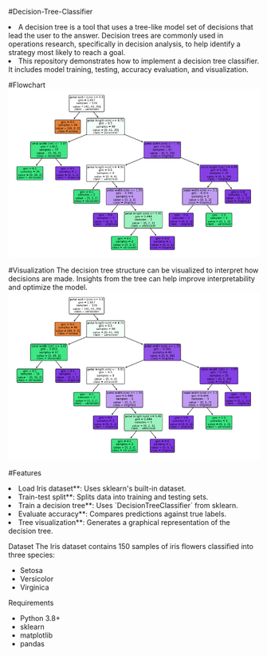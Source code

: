 #Decision-Tree-Classifier
<li>A decision tree is a tool that uses a tree-like model set of decisions that lead the user to the answer. Decision trees are commonly used in operations research, specifically in decision analysis, to help identify a strategy most likely to reach a goal.
<li>This repository demonstrates how to implement a decision tree classifier. It includes model training, testing, accuracy evaluation, and visualization.

#Flowchart
<img width="882" alt="image" src = "https://github.com/Madan1710/Decision-tree-classifier/blob/main/FlowChart.png">

#Visualization
The decision tree structure can be visualized to interpret how decisions are made.
Insights from the tree can help improve interpretability and optimize the model.
<img width="882" alt="image" src = "https://github.com/Madan1710/Decision-tree-classifier/blob/main/FlowChart.png">


#Features
<li>Load Iris dataset**: Uses sklearn's built-in dataset.
<li>Train-test split**: Splits data into training and testing sets.
<li>Train a decision tree**: Uses `DecisionTreeClassifier` from sklearn.
<li>Evaluate accuracy**: Compares predictions against true labels.
<li>Tree visualization**: Generates a graphical representation of the decision tree.

Dataset
The Iris dataset contains 150 samples of iris flowers classified into three species:
- Setosa
- Versicolor
- Virginica

Requirements
- Python 3.8+
- sklearn
- matplotlib
- pandas


